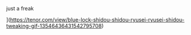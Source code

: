 just a freak

](https://tenor.com/view/blue-lock-shidou-shidou-ryusei-ryusei-shidou-tweaking-gif-13546436431542795708)
